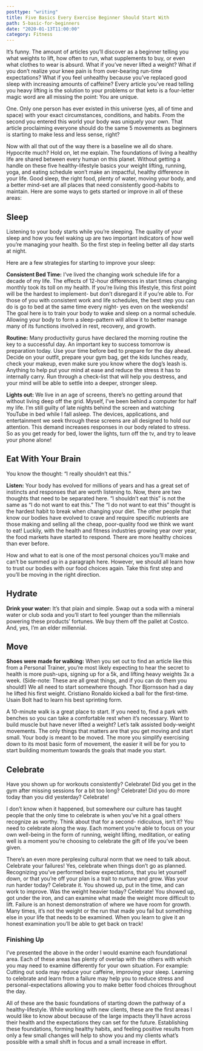```yaml
---
posttype: "writing"
title: Five Basics Every Exercise Beginner Should Start With
path: 5-basic-for-beginners
date: "2020-01-13T11:00:00"
category: Fitness
---
```


It’s funny. The amount of articles you’ll discover as a beginner telling you what weights to lift, how often to run, what supplements to buy, or even what clothes to wear is absurd. What if you’ve never lifted a weight? What if you don’t realize your knee pain is from over-bearing run-time expectations? What if you feel unhealthy because you’ve replaced good sleep with increasing amounts of caffeine? Every article you’ve read telling you heavy lifting is the solution to your problems or that keto is a four-letter magic word are all missing the point: You are unique.

One. Only one person has ever existed in this universe (yes, all of time and space) with your exact circumstances, conditions, and habits. From the second you entered this world your body was uniquely your own. That article proclaiming everyone should do the same 5 movements as beginners is starting to make less and less sense, right?

Now with all that out of the way there is a baseline we all do share. Hypocrite much? Hold on, let me explain.
The foundations of living a healthy life are shared between every human on this planet. Without getting a handle on these five healthy-lifestyle basics your weight lifting, running, yoga, and eating schedule won’t make an impactful, healthy difference in your life. Good sleep, the right food, plenty of water, moving your body, and a better mind-set are all places that need consistently good-habits to maintain. Here are some ways to gets started or improve in all of these areas:

## Sleep
Listening to your body starts while you’re sleeping. The quality of your sleep and how you feel waking up are two important indicators of how well you’re managing your health. So the first step in feeling better all day starts at night.

Here are a few strategies for starting to improve your sleep:

**Consistent Bed Time:** I’ve lived the changing work schedule life for a decade of my life. The effects of 12-hour differences in start times changing monthly took its toll on my health. If you’re living this lifestyle, this first point will be the hardest to implement- but don’t disregard it if you’re able to. For those of you with consistent work and life schedules, the best step you can do is go to bed at the same time every night- yes even on the weekends! The goal here is to train your body to wake and sleep on a normal schedule. Allowing your body to form a sleep-pattern will allow it to better manage many of its functions involved in rest, recovery, and growth.

**Routine:** Many productivity gurus have declared the morning routine the key to a successful day. An important key to success tomorrow is preparation today. Use your time before bed to prepare for the day ahead. Decide on your outfit, prepare your gym bag, get the kids lunches ready, check your makeup, even make sure you know where the dog’s leash is. Anything to help put your mind at ease and reduce the stress it has to internally carry. Run through a check-list that will help you destress, and your mind will be able to settle into a deeper, stronger sleep.

**Lights out:** We live in an age of screens, there’s no getting around that without living deep off the grid. Myself, I’ve been behind a computer for half my life. I’m still guilty of late nights behind the screen and watching YouTube in bed while I fall asleep. The devices, applications, and entertainment we seek through these screens are all designed to hold our attention. This demand increases responses in our body related to stress. So as you get ready for bed, lower the lights, turn off the tv, and try to leave your phone alone!

## Eat With Your Brain
You know the thought: “I really shouldn’t eat this.”

**Listen:** Your body has evolved for millions of years and has a great set of instincts and responses that are worth listening to. Now, there are two thoughts that need to be separated here. “I shouldn’t eat this” is not the same as “I do not want to eat this.” The “I do not want to eat this” thought is the hardest habit to break when changing your diet. The other people that know our bodies have evolved to crave and require specific nutrients are those making and selling all the cheap, poor-quality food we think we want to eat! Luckily, with the health and fitness industries growing year over year, the food markets have started to respond. There are more healthy choices than ever before.

How and what to eat is one of the most personal choices you’ll make and can’t be summed up in a paragraph here. However, we should all learn how to trust our bodies with our food choices again. Take this first step and you’ll be moving in the right direction.

## Hydrate
**Drink your water:** It’s that plain and simple. Swap out a soda with a mineral water or club soda and you’ll start to feel younger than the millennials powering these products’ fortunes. We buy them off the pallet at Costco. And, yes, I’m an elder millennial.

## Move
**Shoes were made for walking:** When you set out to find an article like this from a Personal Trainer, you’re most likely expecting to hear the secret to health is more push-ups, signing up for a 5k, and lifting heavy weights 3x a week. (Side-note: These are all great things, and if you can do them you should!) We all need to start somewhere though. Thor Bjornsson had a day he lifted his first weight. Cristiano Ronaldo kicked a ball for the first-time. Usain Bolt had to learn his best sprinting form.

A 10-minute walk is a great place to start. If you need to, find a park with benches so you can take a comfortable rest when it’s necessary. Want to build muscle but have never lifted a weight? Let’s talk assisted body-weight movements. The only things that matters are that you get moving and start small. Your body is meant to be moved. The more you simplify exercising down to its most basic form of movement, the easier it will be for you to start building momentum towards the goals that made you start.

## Celebrate
Have you shown up for workouts consistently? Celebrate! Did you get in the gym after missing sessions for a bit too long? Celebrate! Did you do more today than you did yesterday? Celebrate!

I don’t know when it happened, but somewhere our culture has taught people that the only time to celebrate is when you’ve hit a goal others recognize as worthy. Think about that for a second- ridiculous, isn’t it? You need to celebrate along the way. Each moment you’re able to focus on your own well-being in the form of running, weight lifting, meditation, or eating well is a moment you’re choosing to celebrate the gift of life you’ve been given.

There’s an even more perplexing cultural norm that we need to talk about. Celebrate your failures! Yes, celebrate when things don’t go as planned. Recognizing you’ve performed below expectations, that you let yourself down, or that you’re off your plan is a trait to nurture and grow. Was your run harder today? Celebrate it. You showed up, put in the time, and can work to improve. Was the weight heavier today? Celebrate! You showed up, got under the iron, and can examine what made the weight more difficult to lift. Failure is an honest demonstration of where we have room for growth. Many times, it’s not the weight or the run that made you fail but something else in your life that needs to be examined. When you learn to give it an honest examination you’ll be able to get back on track!

### Finishing Up
I’ve presented the above in the order I would examine each foundational area. Each of these areas has plenty of overlap with the others with which you may need to examine differently for your own situation. For example: Cutting out soda may reduce your caffeine, improving your sleep. Learning to celebrate and learn from a failure may help you to reduce stress and personal-expectations allowing you to make better food choices throughout the day.

All of these are the basic foundations of starting down the pathway of a healthy-lifestyle. While working with new clients, these are the first areas I would like to know about because of the large impacts they’ll have across their health and the expectations they can set for the future. Establishing these foundations, forming healthy habits, and feeling positive results from only a few small changes will help to show you and my clients what’s possible with a small shift in focus and a small increase in effort.
